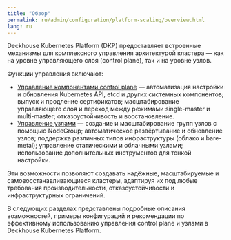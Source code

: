 ```yaml
---
title: "Обзор"
permalink: ru/admin/configuration/platform-scaling/overview.html
lang: ru
---
```


Deckhouse Kubernetes Platform (DKP) предоставляет встроенные механизмы для комплексного управления архитектурой кластера — как на уровне управляющего слоя (control plane), так и на уровне узлов.

Функции управления включают:

- [Управление компонентами control plane](./control-plane.html) — автоматизация настройки и обновления Kubernetes API, etcd и других системных компонентов; выпуск и продление сертификатов; масштабирование управляющего слоя и переход между режимами single-master и multi-master; отказоустойчивость и восстановление.
- [Управление узлами](./node/node-management.html) — создание и масштабирование групп узлов с помощью NodeGroup; автоматическое развёртывание и обновление узлов; поддержка различных типов инфраструктуры (облако и bare-metal); управление статическими и облачными узлами; использование дополнительных инструментов для тонкой настройки.

Эти возможности позволяют создавать надёжные, масштабируемые и самовосстанавливающиеся кластеры, адаптируя их под любые требования производительности, отказоустойчивости и инфраструктурных ограничений.

В следующих разделах представлены подробные описания возможностей, примеры конфигураций и рекомендации по эффективному использованию управления control plane и узлами в Deckhouse Kubernetes Platform.
